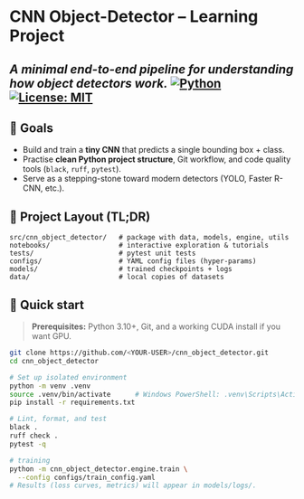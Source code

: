 # CNN Object-Detector – Learning Project

*A minimal end-to-end pipeline for understanding how object detectors work.*
[![Python](https://img.shields.io/badge/Python-3.10%2B-blue)](https://www.python.org/)
[![License: MIT](https://img.shields.io/badge/License-MIT-yellow.svg)](LICENSE)
---

## 🌟 Goals
- Build and train a **tiny CNN** that predicts a single bounding box + class.
- Practise **clean Python project structure**, Git workflow, and code quality tools (`black`, `ruff`, `pytest`).
- Serve as a stepping-stone toward modern detectors (YOLO, Faster R-CNN, etc.).

## 📁 Project Layout (TL;DR)
```text
src/cnn_object_detector/   # package with data, models, engine, utils
notebooks/                 # interactive exploration & tutorials
tests/                     # pytest unit tests
configs/                   # YAML config files (hyper-params)
models/                    # trained checkpoints + logs
data/                      # local copies of datasets
```

## 🚀 Quick start

> **Prerequisites:** Python 3.10+, Git, and a working CUDA install if you want GPU.

```bash
git clone https://github.com/<YOUR-USER>/cnn_object_detector.git
cd cnn_object_detector

# Set up isolated environment
python -m venv .venv
source .venv/bin/activate      # Windows PowerShell: .venv\Scripts\Activate.ps1
pip install -r requirements.txt

# Lint, format, and test
black .
ruff check .
pytest -q

# training
python -m cnn_object_detector.engine.train \
  --config configs/train_config.yaml
# Results (loss curves, metrics) will appear in models/logs/.
```